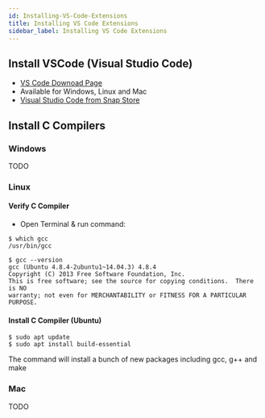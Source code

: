 ```yaml
---
id: Installing-VS-Code-Extensions
title: Installing VS Code Extensions
sidebar_label: Installing VS Code Extensions
---
```



## Install VSCode (Visual Studio Code)

- [VS Code Downoad Page](https://code.visualstudio.com/download)
- Available for Windows, Linux and Mac
- [Visual Studio Code from Snap Store](https://snapcraft.io/code)

## Install C Compilers

### Windows

TODO

### Linux

#### Verify C Compiler
- Open Terminal & run command:

```shell
$ which gcc
/usr/bin/gcc

$ gcc --version
gcc (Ubuntu 4.8.4-2ubuntu1~14.04.3) 4.8.4
Copyright (C) 2013 Free Software Foundation, Inc.
This is free software; see the source for copying conditions.  There is NO
warranty; not even for MERCHANTABILITY or FITNESS FOR A PARTICULAR PURPOSE.
```
#### Install C Compiler (Ubuntu)

```shell
$ sudo apt update
$ sudo apt install build-essential
```
The command will install a bunch of new packages including gcc, g++ and make

### Mac

TODO
